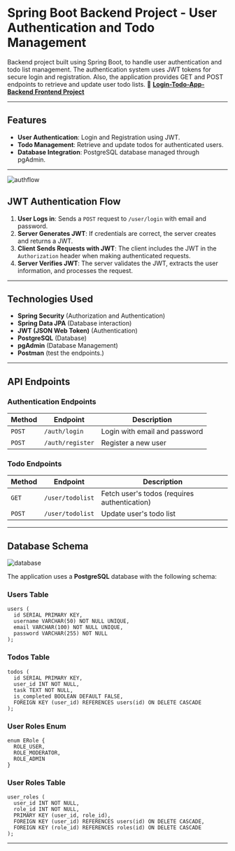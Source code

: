 # Spring Boot Backend Project - User Authentication and Todo Management
Backend project built using Spring Boot, to handle user authentication and todo list management. The authentication system uses JWT tokens for secure login and registration. Also, the application provides GET and POST endpoints to retrieve and update user todo lists.
🔗 **[Login-Todo-App-Backend Frontend Project](https://github.com/denizcaygoz/Login-Todo-App)**  

---

## **Features**
- **User Authentication**: Login and Registration using JWT.
- **Todo Management**: Retrieve and update todos for authenticated users.
- **Database Integration**: PostgreSQL database managed through pgAdmin.

---

![authflow](https://github.com/user-attachments/assets/00a73d8e-4210-435a-8724-000b644ebd82)

## JWT Authentication Flow

1. **User Logs in**: Sends a `POST` request to `/user/login` with email and password.
2. **Server Generates JWT**: If credentials are correct, the server creates and returns a JWT.
3. **Client Sends Requests with JWT**: The client includes the JWT in the `Authorization` header when making authenticated requests.
4. **Server Verifies JWT**: The server validates the JWT, extracts the user information, and processes the request.

---

## Technologies Used

- **Spring Security** (Authorization and Authentication)
- **Spring Data JPA** (Database interaction)
- **JWT (JSON Web Token)** (Authentication)
- **PostgreSQL** (Database)
- **pgAdmin** (Database Management)
- **Postman** (test the endpoints.)

---

## API Endpoints

### Authentication Endpoints

| Method | Endpoint | Description |
| --- | --- | --- |
| `POST` | `/auth/login` | Login with email and password |
| `POST` | `/auth/register` | Register a new user |

### Todo Endpoints

| Method | Endpoint | Description |
| --- | --- | --- |
| `GET` | `/user/todolist` | Fetch user's todos (requires authentication) |
| `POST` | `/user/todolist` | Update user's todo list |

---

## Database Schema

![database](https://github.com/user-attachments/assets/25f2628f-510d-4727-9abb-8db710efe5ec)

The application uses a **PostgreSQL** database with the following schema:

### Users Table

```
users (
  id SERIAL PRIMARY KEY,
  username VARCHAR(50) NOT NULL UNIQUE,
  email VARCHAR(100) NOT NULL UNIQUE,
  password VARCHAR(255) NOT NULL
);
```

### Todos Table

```
todos (
  id SERIAL PRIMARY KEY,
  user_id INT NOT NULL,
  task TEXT NOT NULL,
  is_completed BOOLEAN DEFAULT FALSE,
  FOREIGN KEY (user_id) REFERENCES users(id) ON DELETE CASCADE
);
```

### User Roles Enum

```
enum ERole {
  ROLE_USER,
  ROLE_MODERATOR,
  ROLE_ADMIN
}
```

### User Roles Table

```
user_roles (
  user_id INT NOT NULL,
  role_id INT NOT NULL,
  PRIMARY KEY (user_id, role_id),
  FOREIGN KEY (user_id) REFERENCES users(id) ON DELETE CASCADE,
  FOREIGN KEY (role_id) REFERENCES roles(id) ON DELETE CASCADE
);
```

---
